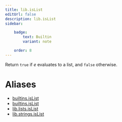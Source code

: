 ```yaml
---
title: lib.isList
editUrl: false
description: lib.isList
sidebar:

    badge:
        text: Builtin
        variant: note

    order: 8
---
```


Return `true` if *e* evaluates to a list, and `false` otherwise.


# Aliases

- [builtins.isList](/nix-doc-comments/reference/builtins/builtins-islist)
- [builtins.isList](/nix-doc-comments/reference/builtins/builtins-islist)
- [lib.lists.isList](/nix-doc-comments/reference/lib/lists/lib-lists-islist)
- [lib.strings.isList](/nix-doc-comments/reference/lib/strings/lib-strings-islist)


